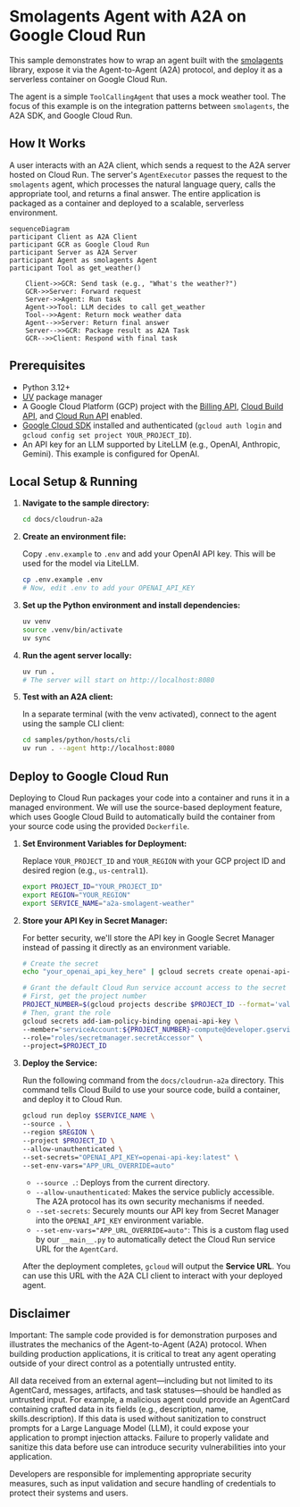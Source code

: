 # Smolagents Agent with A2A on Google Cloud Run

This sample demonstrates how to wrap an agent built with the [smolagents](https://github.com/huggingface/smolagents) library, expose it via the Agent-to-Agent (A2A) protocol, and deploy it as a serverless container on Google Cloud Run.

The agent is a simple `ToolCallingAgent` that uses a mock weather tool. The focus of this example is on the integration patterns between `smolagents`, the A2A SDK, and Google Cloud Run.

## How It Works

A user interacts with an A2A client, which sends a request to the A2A server hosted on Cloud Run. The server's `AgentExecutor` passes the request to the `smolagents` agent, which processes the natural language query, calls the appropriate tool, and returns a final answer. The entire application is packaged as a container and deployed to a scalable, serverless environment.

```mermaid  
sequenceDiagram  
participant Client as A2A Client  
participant GCR as Google Cloud Run  
participant Server as A2A Server  
participant Agent as smolagents Agent  
participant Tool as get_weather()

    Client->>GCR: Send task (e.g., "What's the weather?")  
    GCR->>Server: Forward request  
    Server->>Agent: Run task  
    Agent->>Tool: LLM decides to call get_weather  
    Tool-->>Agent: Return mock weather data  
    Agent-->>Server: Return final answer  
    Server-->>GCR: Package result as A2A Task  
    GCR-->>Client: Respond with final task  
```

## Prerequisites

-   Python 3.12+
-   [UV](https://docs.astral.sh/uv/) package manager
-   A Google Cloud Platform (GCP) project with the [Billing API](https://console.cloud.google.com/billing), [Cloud Build API](https://console.cloud.google.com/apis/library/cloudbuild.googleapis.com), and [Cloud Run API](https://console.cloud.google.com/apis/library/run.googleapis.com) enabled.
-   [Google Cloud SDK](https://cloud.google.com/sdk/docs/install) installed and authenticated (`gcloud auth login` and `gcloud config set project YOUR_PROJECT_ID`).
-   An API key for an LLM supported by LiteLLM (e.g., OpenAI, Anthropic, Gemini). This example is configured for OpenAI.

## Local Setup & Running

1.  **Navigate to the sample directory:**

    ```bash  
    cd docs/cloudrun-a2a  
    ```

2.  **Create an environment file:**

    Copy `.env.example` to `.env` and add your OpenAI API key. This will be used for the model via LiteLLM.

    ```bash  
    cp .env.example .env
    # Now, edit .env to add your OPENAI_API_KEY
    ```

3.  **Set up the Python environment and install dependencies:**

    ```bash  
    uv venv  
    source .venv/bin/activate  
    uv sync  
    ```

4.  **Run the agent server locally:**

    ```bash  
    uv run .
    # The server will start on http://localhost:8080
    ```

5.  **Test with an A2A client:**

    In a separate terminal (with the venv activated), connect to the agent using the sample CLI client:

    ```bash  
    cd samples/python/hosts/cli  
    uv run . --agent http://localhost:8080  
    ```

## Deploy to Google Cloud Run

Deploying to Cloud Run packages your code into a container and runs it in a managed environment. We will use the source-based deployment feature, which uses Google Cloud Build to automatically build the container from your source code using the provided `Dockerfile`.

1.  **Set Environment Variables for Deployment:**

    Replace `YOUR_PROJECT_ID` and `YOUR_REGION` with your GCP project ID and desired region (e.g., `us-central1`).

    ```bash  
    export PROJECT_ID="YOUR_PROJECT_ID"  
    export REGION="YOUR_REGION"  
    export SERVICE_NAME="a2a-smolagent-weather"  
    ```

2.  **Store your API Key in Secret Manager:**

    For better security, we'll store the API key in Google Secret Manager instead of passing it directly as an environment variable.

    ```bash
    # Create the secret
    echo "your_openai_api_key_here" | gcloud secrets create openai-api-key --data-file=- --project=$PROJECT_ID

    # Grant the default Cloud Run service account access to the secret
    # First, get the project number
    PROJECT_NUMBER=$(gcloud projects describe $PROJECT_ID --format='value(projectNumber)')
    # Then, grant the role
    gcloud secrets add-iam-policy-binding openai-api-key \  
    --member="serviceAccount:${PROJECT_NUMBER}-compute@developer.gserviceaccount.com" \  
    --role="roles/secretmanager.secretAccessor" \  
    --project=$PROJECT_ID  
    ```

3.  **Deploy the Service:**

    Run the following command from the `docs/cloudrun-a2a` directory. This command tells Cloud Build to use your source code, build a container, and deploy it to Cloud Run.

    ```bash  
    gcloud run deploy $SERVICE_NAME \  
    --source . \  
    --region $REGION \  
    --project $PROJECT_ID \  
    --allow-unauthenticated \  
    --set-secrets="OPENAI_API_KEY=openai-api-key:latest" \  
    --set-env-vars="APP_URL_OVERRIDE=auto"  
    ```

    -   `--source .`: Deploys from the current directory.
    -   `--allow-unauthenticated`: Makes the service publicly accessible. The A2A protocol has its own security mechanisms if needed.
    -   `--set-secrets`: Securely mounts our API key from Secret Manager into the `OPENAI_API_KEY` environment variable.
    -   `--set-env-vars="APP_URL_OVERRIDE=auto"`: This is a custom flag used by our `__main__.py` to automatically detect the Cloud Run service URL for the `AgentCard`.

    After the deployment completes, `gcloud` will output the **Service URL**. You can use this URL with the A2A CLI client to interact with your deployed agent.

## Disclaimer

Important: The sample code provided is for demonstration purposes and illustrates the mechanics of the Agent-to-Agent (A2A) protocol. When building production applications, it is critical to treat any agent operating outside of your direct control as a potentially untrusted entity.

All data received from an external agent—including but not limited to its AgentCard, messages, artifacts, and task statuses—should be handled as untrusted input. For example, a malicious agent could provide an AgentCard containing crafted data in its fields (e.g., description, name, skills.description). If this data is used without sanitization to construct prompts for a Large Language Model (LLM), it could expose your application to prompt injection attacks. Failure to properly validate and sanitize this data before use can introduce security vulnerabilities into your application.

Developers are responsible for implementing appropriate security measures, such as input validation and secure handling of credentials to protect their systems and users.  